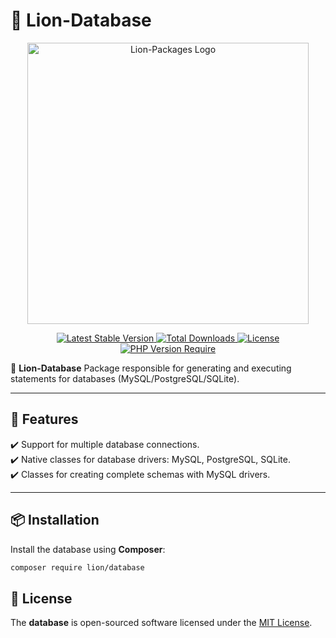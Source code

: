 # 🦁 Lion-Database

<p align="center">
  <a href="https://dev.lion-packages.com/docs/library/content" target="_blank">
    <img 
        src="https://github.com/lion-packages/framework/assets/56183278/60871c9f-1c93-4481-8c1e-d70282b33254"
        width="450" 
        alt="Lion-Packages Logo"
    >
  </a>
</p>

<p align="center">
  <a href="https://packagist.org/packages/lion/database">
    <img src="https://poser.pugx.org/lion/database/v" alt="Latest Stable Version">
  </a>
  <a href="https://packagist.org/packages/lion/database">
    <img src="https://poser.pugx.org/lion/database/downloads" alt="Total Downloads">
  </a>
  <a href="https://github.com/lion-packages/database/blob/main/LICENSE">
    <img src="https://poser.pugx.org/lion/database/license" alt="License">
  </a>
  <a href="https://www.php.net/">
    <img src="https://poser.pugx.org/lion/database/require/php" alt="PHP Version Require">
  </a>
</p>

🚀 **Lion-Database** Package responsible for generating and executing statements for databases (MySQL/PostgreSQL/SQLite).

---

## 📖 Features

✔️ Support for multiple database connections.  
✔️ Native classes for database drivers: MySQL, PostgreSQL, SQLite.  
✔️ Classes for creating complete schemas with MySQL drivers.  

---

## 📦 Installation

Install the database using **Composer**:

```bash
composer require lion/database
```

## 📝 License

The <strong>database</strong> is open-sourced software licensed under the [MIT License](https://github.com/lion-packages/database/blob/main/LICENSE).
